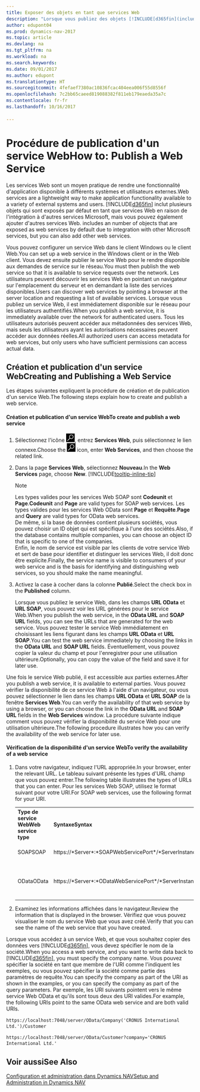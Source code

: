 ```yaml
---
title: Exposer des objets en tant que services Web
description: "Lorsque vous publiez des objets [!INCLUDE[d365fin](includes/d365fin_md.md)] en tant que services Web, ils sont immédiatement disponibles sur le réseau."
author: edupont04
ms.prod: dynamics-nav-2017
ms.topic: article
ms.devlang: na
ms.tgt_pltfrm: na
ms.workload: na
ms.search.keywords: 
ms.date: 09/01/2017
ms.author: edupont
ms.translationtype: HT
ms.sourcegitcommit: 4fefaef7380ac10836fcac404eea006f55d8556f
ms.openlocfilehash: 7c2bb65caeed819088382f811eb179eaeda35a7c
ms.contentlocale: fr-fr
ms.lasthandoff: 10/16/2017

---
```

# <a name="how-to-publish-a-web-service"></a><span data-ttu-id="6c11f-103">Procédure de publication d'un service Web</span><span class="sxs-lookup"><span data-stu-id="6c11f-103">How to: Publish a Web Service</span></span>
<span data-ttu-id="6c11f-104">Les services Web sont un moyen pratique de rendre une fonctionnalité d'application disponible à différents systèmes et utilisateurs externes.</span><span class="sxs-lookup"><span data-stu-id="6c11f-104">Web services are a lightweight way to make application functionality available to a variety of external systems and users.</span></span> [!INCLUDE[d365fin](includes/d365fin_md.md)]<span data-ttu-id="6c11f-105"> inclut plusieurs objets qui sont exposés par défaut en tant que services Web en raison de l'intégration à d'autres services Microsoft, mais vous pouvez également ajouter d'autres services Web.</span><span class="sxs-lookup"><span data-stu-id="6c11f-105"> includes an number of objects that are exposed as web services by default due to integration with other Microsoft services, but you can also add other web services.</span></span>  

<span data-ttu-id="6c11f-106">Vous pouvez configurer un service Web dans le client Windows ou le client Web.</span><span class="sxs-lookup"><span data-stu-id="6c11f-106">You can set up a web service in the Windows client or in the Web client.</span></span> <span data-ttu-id="6c11f-107">Vous devez ensuite publier le service Web pour le rendre disponible aux demandes de service sur le réseau.</span><span class="sxs-lookup"><span data-stu-id="6c11f-107">You must then publish the web service so that it is available to service requests over the network.</span></span> <span data-ttu-id="6c11f-108">Les utilisateurs peuvent découvrir les services Web en pointant un navigateur sur l'emplacement du serveur et en demandant la liste des services disponibles.</span><span class="sxs-lookup"><span data-stu-id="6c11f-108">Users can discover web services by pointing a browser at the server location and requesting a list of available services.</span></span> <span data-ttu-id="6c11f-109">Lorsque vous publiez un service Web, il est immédiatement disponible sur le réseau pour les utilisateurs authentifiés.</span><span class="sxs-lookup"><span data-stu-id="6c11f-109">When you publish a web service, it is immediately available over the network for authenticated users.</span></span> <span data-ttu-id="6c11f-110">Tous les utilisateurs autorisés peuvent accéder aux métadonnées des services Web, mais seuls les utilisateurs ayant les autorisations nécessaires peuvent accéder aux données réelles.</span><span class="sxs-lookup"><span data-stu-id="6c11f-110">All authorized users can access metadata for web services, but only users who have sufficient permissions can access actual data.</span></span>

## <a name="creating-and-publishing-a-web-service"></a><span data-ttu-id="6c11f-111">Création et publication d'un service Web</span><span class="sxs-lookup"><span data-stu-id="6c11f-111">Creating and Publishing a Web Service</span></span>  
 <span data-ttu-id="6c11f-112">Les étapes suivantes expliquent la procédure de création et de publication d'un service Web.</span><span class="sxs-lookup"><span data-stu-id="6c11f-112">The following steps explain how to create and publish a web service.</span></span>  

#### <a name="to-create-and-publish-a-web-service"></a><span data-ttu-id="6c11f-113">Création et publication d'un service Web</span><span class="sxs-lookup"><span data-stu-id="6c11f-113">To create and publish a web service</span></span>  

1.  <span data-ttu-id="6c11f-114">Sélectionnez l'icône ![Page ou état pour la recherche](media/ui-search/search_small.png "Page ou état pour la recherche"), entrez **Services Web**, puis sélectionnez le lien connexe.</span><span class="sxs-lookup"><span data-stu-id="6c11f-114">Choose the ![Search for Page or Report](media/ui-search/search_small.png "Search for Page or Report icon") icon, enter **Web Services**, and then choose the related link.</span></span>  

2.  <span data-ttu-id="6c11f-115">Dans la page **Services Web**, sélectionnez **Nouveau**.</span><span class="sxs-lookup"><span data-stu-id="6c11f-115">In the **Web Services** page, choose **New**.</span></span> [!INCLUDE[tooltip-inline-tip](includes/tooltip-inline-tip_md.md)]  

    > [!NOTE]  
    >  <span data-ttu-id="6c11f-116">Les types valides pour les services Web SOAP sont **Codeunit** et **Page**.</span><span class="sxs-lookup"><span data-stu-id="6c11f-116">**Codeunit** and **Page** are valid types for SOAP web services.</span></span> <span data-ttu-id="6c11f-117">Les types valides pour les services Web OData sont **Page** et **Requête**.</span><span class="sxs-lookup"><span data-stu-id="6c11f-117">**Page** and **Query** are valid types for OData web services.</span></span>  
    <span data-ttu-id="6c11f-118">De même, si la base de données contient plusieurs sociétés, vous pouvez choisir un ID objet qui est spécifique à l'une des sociétés.</span><span class="sxs-lookup"><span data-stu-id="6c11f-118">Also, if the database contains multiple companies, you can choose an object ID that is specific to one of the companies.</span></span>  
    <span data-ttu-id="6c11f-119">Enfin, le nom de service est visible par les clients de votre service Web et sert de base pour identifier et distinguer les services Web, il doit donc être explicite.</span><span class="sxs-lookup"><span data-stu-id="6c11f-119">Finally, the service name is visible to consumers of your web service and is the basis for identifying and distinguishing web services, so you should make the name meaningful.</span></span>

3.  <span data-ttu-id="6c11f-120">Activez la case à cocher dans la colonne **Publié**.</span><span class="sxs-lookup"><span data-stu-id="6c11f-120">Select the check box in the **Published** column.</span></span>  

     <span data-ttu-id="6c11f-121">Lorsque vous publiez le service Web, dans les champs **URL OData** et **URL SOAP**, vous pouvez voir les URL générées pour le service Web.</span><span class="sxs-lookup"><span data-stu-id="6c11f-121">When you publish the web service, in the **OData URL** and **SOAP URL** fields, you can see the URLs that are generated for the web service.</span></span> <span data-ttu-id="6c11f-122">Vous pouvez tester le service Web immédiatement en choisissant les liens figurant dans les champs **URL OData** et **URL SOAP**.</span><span class="sxs-lookup"><span data-stu-id="6c11f-122">You can test the web service immediately by choosing the links in the **OData URL** and **SOAP URL** fields.</span></span> <span data-ttu-id="6c11f-123">Éventuellement, vous pouvez copier la valeur du champ et pour l'enregistrer pour une utilisation ultérieure.</span><span class="sxs-lookup"><span data-stu-id="6c11f-123">Optionally, you can copy the value of the field and save it for later use.</span></span>  

<span data-ttu-id="6c11f-124">Une fois le service Web publié, il est accessible aux parties externes.</span><span class="sxs-lookup"><span data-stu-id="6c11f-124">After you publish a web service, it is available to external parties.</span></span> <span data-ttu-id="6c11f-125">Vous pouvez vérifier la disponibilité de ce service Web à l'aide d'un navigateur, ou vous pouvez sélectionner le lien dans les champs **URL OData** et **URL SOAP** de la fenêtre **Services Web**.</span><span class="sxs-lookup"><span data-stu-id="6c11f-125">You can verify the availability of that web service by using a browser, or you can choose the link in the **OData URL** and **SOAP URL** fields in the **Web Services** window.</span></span> <span data-ttu-id="6c11f-126">La procédure suivante indique comment vous pouvez vérifier la disponibilité du service Web pour une utilisation ultérieure.</span><span class="sxs-lookup"><span data-stu-id="6c11f-126">The following procedure illustrates how you can verify the availability of the web service for later use.</span></span>  

#### <a name="to-verify-the-availability-of-a-web-service"></a><span data-ttu-id="6c11f-127">Vérification de la disponibilité d'un service Web</span><span class="sxs-lookup"><span data-stu-id="6c11f-127">To verify the availability of a web service</span></span>  

1.  <span data-ttu-id="6c11f-128">Dans votre navigateur, indiquez l'URL appropriée.</span><span class="sxs-lookup"><span data-stu-id="6c11f-128">In your browser, enter the relevant URL.</span></span> <span data-ttu-id="6c11f-129">Le tableau suivant présente les types d'URL champ que vous pouvez entrer.</span><span class="sxs-lookup"><span data-stu-id="6c11f-129">The following table illustrates the types of URLs that you can enter.</span></span> <span data-ttu-id="6c11f-130">Pour les services Web SOAP, utilisez le format suivant pour votre URI.</span><span class="sxs-lookup"><span data-stu-id="6c11f-130">For SOAP web services, use the following format for your URI.</span></span>  

    <table>
    <tr>
    <th><span data-ttu-id="6c11f-131">Type de service Web</span><span class="sxs-lookup"><span data-stu-id="6c11f-131">Web service type</span></span></th>
    <th><span data-ttu-id="6c11f-132">Syntaxe</span><span class="sxs-lookup"><span data-stu-id="6c11f-132">Syntax</span></span></th>
    <th><span data-ttu-id="6c11f-133">Exemple :</span><span class="sxs-lookup"><span data-stu-id="6c11f-133">Example</span></span></th>
    </tr>
    <tr>
    <td><span data-ttu-id="6c11f-134">SOAP</span><span class="sxs-lookup"><span data-stu-id="6c11f-134">SOAP</span></span></td>
    <td><span data-ttu-id="6c11f-135">https://*Server*:*SOAPWebServicePort*/*ServerInstance*/WS/*CompanyName*/salesDocuments/</span><span class="sxs-lookup"><span data-stu-id="6c11f-135">https://*Server*:*SOAPWebServicePort*/*ServerInstance*/WS/*CompanyName*/salesDocuments/</span></span></td>
    <td><span data-ttu-id="6c11f-136">https://mycompany.financials.dynamics.com:7047/MS/WS/MyCompany/Page/salesDocuments?tenant=mycompany.financials.dynamics.com</span><span class="sxs-lookup"><span data-stu-id="6c11f-136">https://mycompany.financials.dynamics.com:7047/MS/WS/MyCompany/Page/salesDocuments?tenant=mycompany.financials.dynamics.com</span></span></td>
    </tr>
    <tr>
    <td><span data-ttu-id="6c11f-137">OData</span><span class="sxs-lookup"><span data-stu-id="6c11f-137">OData</span></span></td>
    <td><span data-ttu-id="6c11f-138">https://*Server*:*ODataWebServicePort*/*ServerInstance*/OData/Company('*CompanyName*')</span><span class="sxs-lookup"><span data-stu-id="6c11f-138">https://*Server*:*ODataWebServicePort*/*ServerInstance*/OData/Company('*CompanyName*')</span></span></td>
    <td><span data-ttu-id="6c11f-139">https://MyCompany.financials.dynamics.com:7048/MS/OData/Company('MyCompany')/salesDocuments?tenant=MyCompany.financials.dynamics.com</span><span class="sxs-lookup"><span data-stu-id="6c11f-139">https://MyCompany.financials.dynamics.com:7048/MS/OData/Company('MyCompany')/salesDocuments?tenant=MyCompany.financials.dynamics.com</span></span>

         The company name is case-sensitive.</td>
    </tr>
    </table>

2.  <span data-ttu-id="6c11f-140">Examinez les informations affichées dans le navigateur.</span><span class="sxs-lookup"><span data-stu-id="6c11f-140">Review the information that is displayed in the browser.</span></span> <span data-ttu-id="6c11f-141">Vérifiez que vous pouvez visualiser le nom du service Web que vous avez créé.</span><span class="sxs-lookup"><span data-stu-id="6c11f-141">Verify that you can see the name of the web service that you have created.</span></span>  

 <span data-ttu-id="6c11f-142">Lorsque vous accédez à un service Web, et que vous souhaitez copier des données vers [!INCLUDE[d365fin](includes/d365fin_md.md)], vous devez spécifier le nom de la société.</span><span class="sxs-lookup"><span data-stu-id="6c11f-142">When you access a web service, and you want to write data back to [!INCLUDE[d365fin](includes/d365fin_md.md)], you must specify the company name.</span></span> <span data-ttu-id="6c11f-143">Vous pouvez spécifier la société en tant que membre de l'URI comme l'indiquent les exemples, ou vous pouvez spécifier la société comme partie des paramètres de requête.</span><span class="sxs-lookup"><span data-stu-id="6c11f-143">You can specify the company as part of the URI as shown in the examples, or you can specify the company as part of the query parameters.</span></span> <span data-ttu-id="6c11f-144">Par exemple, les URI suivants pointent vers le même service Web OData et qu'ils sont tous deux des URI valides.</span><span class="sxs-lookup"><span data-stu-id="6c11f-144">For example, the following URIs point to the same OData web service and are both valid URIs.</span></span>  

```  
https://localhost:7048/server/OData/Company('CRONUS International Ltd.')/Customer  
```  

```  
https://localhost:7048/server/OData/Customer?company='CRONUS International Ltd.'  
```  

## <a name="see-also"></a><span data-ttu-id="6c11f-145">Voir aussi</span><span class="sxs-lookup"><span data-stu-id="6c11f-145">See Also</span></span>  
[<span data-ttu-id="6c11f-146">Configuration et administration dans Dynamics NAV</span><span class="sxs-lookup"><span data-stu-id="6c11f-146">Setup and Administration in Dynamics NAV</span></span>](admin-setup-and-administration.md)  

